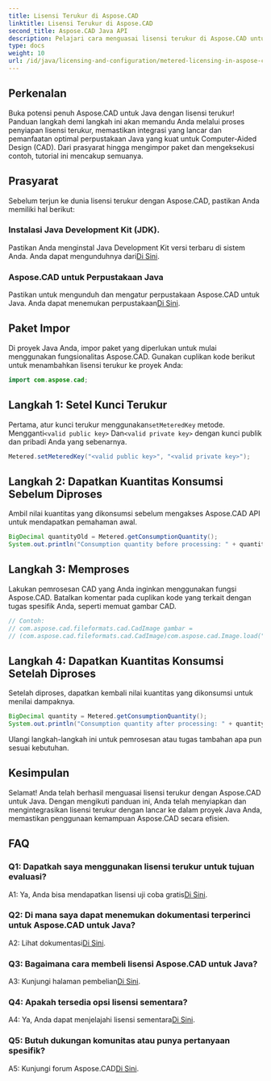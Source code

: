 ```yaml
---
title: Lisensi Terukur di Aspose.CAD
linktitle: Lisensi Terukur di Aspose.CAD
second_title: Aspose.CAD Java API
description: Pelajari cara menguasai lisensi terukur di Aspose.CAD untuk Java dengan panduan komprehensif ini. Optimalkan pemrosesan CAD Anda untuk efisiensi dan efektivitas biaya.
type: docs
weight: 10
url: /id/java/licensing-and-configuration/metered-licensing-in-aspose-cad/
---
```

## Perkenalan

Buka potensi penuh Aspose.CAD untuk Java dengan lisensi terukur! Panduan langkah demi langkah ini akan memandu Anda melalui proses penyiapan lisensi terukur, memastikan integrasi yang lancar dan pemanfaatan optimal perpustakaan Java yang kuat untuk Computer-Aided Design (CAD). Dari prasyarat hingga mengimpor paket dan mengeksekusi contoh, tutorial ini mencakup semuanya.

## Prasyarat

Sebelum terjun ke dunia lisensi terukur dengan Aspose.CAD, pastikan Anda memiliki hal berikut:

### Instalasi Java Development Kit (JDK).

 Pastikan Anda menginstal Java Development Kit versi terbaru di sistem Anda. Anda dapat mengunduhnya dari[Di Sini](https://www.oracle.com/java/technologies/javase-downloads.html).

### Aspose.CAD untuk Perpustakaan Java

 Pastikan untuk mengunduh dan mengatur perpustakaan Aspose.CAD untuk Java. Anda dapat menemukan perpustakaan[Di Sini](https://releases.aspose.com/cad/java/).

## Paket Impor

Di proyek Java Anda, impor paket yang diperlukan untuk mulai menggunakan fungsionalitas Aspose.CAD. Gunakan cuplikan kode berikut untuk menambahkan lisensi terukur ke proyek Anda:

```java
import com.aspose.cad;
```

## Langkah 1: Setel Kunci Terukur

 Pertama, atur kunci terukur menggunakan`setMeteredKey` metode. Mengganti`<valid public key>` Dan`<valid private key>` dengan kunci publik dan pribadi Anda yang sebenarnya.

```java
Metered.setMeteredKey("<valid public key>", "<valid private key>");
```

## Langkah 2: Dapatkan Kuantitas Konsumsi Sebelum Diproses

Ambil nilai kuantitas yang dikonsumsi sebelum mengakses Aspose.CAD API untuk mendapatkan pemahaman awal.

```java
BigDecimal quantityOld = Metered.getConsumptionQuantity();
System.out.println("Consumption quantity before processing: " + quantityOld);
```

## Langkah 3: Memproses

Lakukan pemrosesan CAD yang Anda inginkan menggunakan fungsi Aspose.CAD. Batalkan komentar pada cuplikan kode yang terkait dengan tugas spesifik Anda, seperti memuat gambar CAD.

```java
// Contoh:
// com.aspose.cad.fileformats.cad.CadImage gambar =
// (com.aspose.cad.fileformats.cad.CadImage)com.aspose.cad.Image.load("BlockRefDgn.dwg");
```

## Langkah 4: Dapatkan Kuantitas Konsumsi Setelah Diproses

Setelah diproses, dapatkan kembali nilai kuantitas yang dikonsumsi untuk menilai dampaknya.

```java
BigDecimal quantity = Metered.getConsumptionQuantity();
System.out.println("Consumption quantity after processing: " + quantity);
```

Ulangi langkah-langkah ini untuk pemrosesan atau tugas tambahan apa pun sesuai kebutuhan.

## Kesimpulan

Selamat! Anda telah berhasil menguasai lisensi terukur dengan Aspose.CAD untuk Java. Dengan mengikuti panduan ini, Anda telah menyiapkan dan mengintegrasikan lisensi terukur dengan lancar ke dalam proyek Java Anda, memastikan penggunaan kemampuan Aspose.CAD secara efisien.

## FAQ

### Q1: Dapatkah saya menggunakan lisensi terukur untuk tujuan evaluasi?

 A1: Ya, Anda bisa mendapatkan lisensi uji coba gratis[Di Sini](https://releases.aspose.com/).

### Q2: Di mana saya dapat menemukan dokumentasi terperinci untuk Aspose.CAD untuk Java?

 A2: Lihat dokumentasi[Di Sini](https://reference.aspose.com/cad/java/).

### Q3: Bagaimana cara membeli lisensi Aspose.CAD untuk Java?

 A3: Kunjungi halaman pembelian[Di Sini](https://purchase.aspose.com/buy).

### Q4: Apakah tersedia opsi lisensi sementara?

 A4: Ya, Anda dapat menjelajahi lisensi sementara[Di Sini](https://purchase.aspose.com/temporary-license/).

### Q5: Butuh dukungan komunitas atau punya pertanyaan spesifik?

 A5: Kunjungi forum Aspose.CAD[Di Sini](https://forum.aspose.com/c/cad/19).